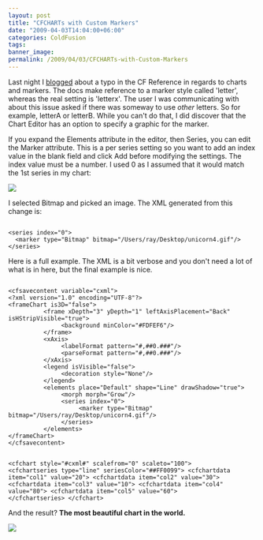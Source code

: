 ```yaml
---
layout: post
title: "CFCHARTs with Custom Markers"
date: "2009-04-03T14:04:00+06:00"
categories: ColdFusion 
tags: 
banner_image: 
permalink: /2009/04/03/CFCHARTs-with-Custom-Markers
---
```


Last night I <a href="http://www.raymondcamden.com/index.cfm/2009/4/2/Two-quickies--Cache-Clearer-Admin-Extension-and-CFCHART-Doc-Typo">blogged</a> about a typo in the CF Reference in regards to charts and markers. The docs make reference to a marker style called 'letter', whereas the real setting is 'letterx'. The user I was communicating with about this issue asked if there was someway to use <i>other</i> letters. So for example, letterA or letterB. While you can't do that, I did discover that the Chart Editor has an option to specify a graphic for the marker.
<!--more-->
If you expand the Elements attribute in the editor, then Series, you can edit the Marker attribute. This is a per series setting so you want to add an index value in the blank field and click Add before modifying the settings. The index value must be a number. I used 0 as I assumed that it would match the 1st series in my chart:
 <p/>
<img src="https://static.raymondcamden.com/images/cfjedi//Picture 229.png">
 <p/>

I selected Bitmap and picked an image. The XML generated from this change is:
 <p/>

<code>
&lt;series index="0"&gt;
  &lt;marker type="Bitmap" bitmap="/Users/ray/Desktop/unicorn4.gif"/&gt;
&lt;/series&gt;
</code>
 <p/>

Here is a full example. The XML is a bit verbose and you don't need a lot of what is in here, but the final example is nice.
 <p/>

<code>
&lt;cfsavecontent variable="cxml"&gt;
&lt;?xml version="1.0" encoding="UTF-8"?&gt;
&lt;frameChart is3D="false"&gt;
          &lt;frame xDepth="3" yDepth="1" leftAxisPlacement="Back" isHStripVisible="true"&gt;
               &lt;background minColor="#FDFEF6"/&gt;
          &lt;/frame&gt;
          &lt;xAxis&gt;
               &lt;labelFormat pattern="#,##0.###"/&gt;
               &lt;parseFormat pattern="#,##0.###"/&gt;
          &lt;/xAxis&gt;
          &lt;legend isVisible="false"&gt;
               &lt;decoration style="None"/&gt;
          &lt;/legend&gt;
          &lt;elements place="Default" shape="Line" drawShadow="true"&gt;
               &lt;morph morph="Grow"/&gt;
               &lt;series index="0"&gt;
                    &lt;marker type="Bitmap" bitmap="/Users/ray/Desktop/unicorn4.gif"/&gt;
               &lt;/series&gt;
          &lt;/elements&gt;
&lt;/frameChart&gt;
&lt;/cfsavecontent&gt;

&lt;cfchart style="#cxml#" scalefrom="0" scaleto="100"&gt;
       &lt;cfchartseries type="line" seriesColor="##FF0099"&gt;
               &lt;cfchartdata item="col1" value="20"&gt;
               &lt;cfchartdata item="col2" value="30"&gt;
               &lt;cfchartdata item="col3" value="10"&gt;
               &lt;cfchartdata item="col4" value="80"&gt;
               &lt;cfchartdata item="col5" value="60"&gt;
       &lt;/cfchartseries&gt;
&lt;/cfchart&gt;
</code>
 <p/>

And the result? <b>The most beautiful chart in the world.</b>
 <p/>


<img src="https://static.raymondcamden.com/images/cfjedi//Picture 321.png">